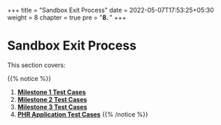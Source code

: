 +++
title = "Sandbox Exit Process"
date = 2022-05-07T17:53:25+05:30
weight = 8
chapter = true
pre = "<b>8. </b>"
+++

# Sandbox Exit Process

This section covers:

{{% notice %}}
1. **[Milestone 1 Test Cases](/abdm-docs/8-exiting-sandbox/milestone-1/)**
2. **[Milestone 2 Test Cases](/abdm-docs/8-exiting-sandbox/milestone-2/)**
3. **[Milestone 3 Test Cases](/abdm-docs/8-exiting-sandbox/milestone-3/)**
4. **[PHR Application Test Cases](/abdm-docs/8-exiting-sandbox/phr-app/)**
{{% /notice %}}